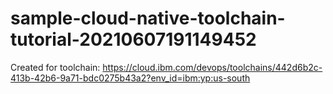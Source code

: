# sample-cloud-native-toolchain-tutorial-20210607191149452
Created for toolchain: https://cloud.ibm.com/devops/toolchains/442d6b2c-413b-42b6-9a71-bdc0275b43a2?env_id=ibm:yp:us-south
